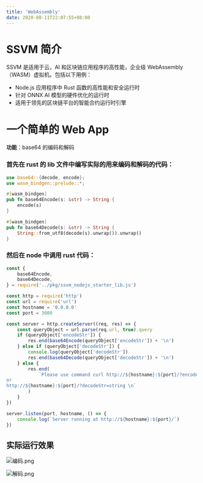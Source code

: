 ```yaml
---
title: 'WebAssembly'
date: 2020-08-11T22:07:55+08:00
---
```


# SSVM 简介

SSVM 是适用于云，AI 和区块链应用程序的高性能，企业级 WebAssembly（WASM）虚拟机。包括以下用例：

-   Node.js 应用程序中 Rust 函数的高性能和安全运行时
-   针对 ONNX AI 模型的硬件优化的运行时
-   适用于领先的区块链平台的智能合约运行时引擎

# 一个简单的 Web App

**功能**：base64 的编码和解码

### 首先在 rust 的 lib 文件中编写实际的用来编码和解码的代码：

```rust
use base64::{decode, encode};
use wasm_bindgen::prelude::*;

#[wasm_bindgen]
pub fn base64Encode(s: &str) -> String {
    encode(s)
}

#[wasm_bindgen]
pub fn base64Decode(s: &str) -> String {
    String::from_utf8(decode(s).unwrap()).unwrap()
}

```

### 然后在 node 中调用 rust 代码：

```js
const {
    base64Encode,
    base64Decode,
} = require('../pkg/ssvm_nodejs_starter_lib.js')

const http = require('http')
const url = require('url')
const hostname = '0.0.0.0'
const port = 3000

const server = http.createServer((req, res) => {
    const queryObject = url.parse(req.url, true).query
    if (queryObject['encodeStr']) {
        res.end(base64Encode(queryObject['encodeStr']) + '\n')
    } else if (queryObject['decodeStr']) {
        console.log(queryObject['decodeStr'])
        res.end(base64Decode(queryObject['decodeStr']) + '\n')
    } else {
        res.end(
            `Please use command curl http://${hostname}:${port}/?encodeStr=string
or
http://${hostname}:${port}/?decodeStr=string \n`
        )
    }
})

server.listen(port, hostname, () => {
    console.log(`Server running at http://${hostname}:${port}/`)
})
```

## 实际运行效果

![编码.png](https://upload-images.jianshu.io/upload_images/3378977-25fbedd56267260a.png?imageMogr2/auto-orient/strip%7CimageView2/2/w/1240)

![解码.png](https://upload-images.jianshu.io/upload_images/3378977-485d5c228132a7f1.png?imageMogr2/auto-orient/strip%7CimageView2/2/w/1240)
